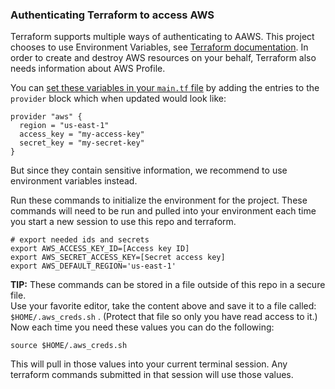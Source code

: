 ### Authenticating Terraform to access AWS

Terraform supports multiple ways of authenticating to AAWS. This project chooses to use Environment Variables, see [Terraform documentation](https://registry.terraform.io/providers/hashicorp/aws/latest/docs#environment-variables). In order to create and destroy AWS resources on your behalf, Terraform also needs information about AWS Profile. 

You can [set these variables in your `main.tf` file](../../main.tf) by adding the entries to the `provider` block which when updated would look like:

```
provider "aws" {
  region = "us-east-1"
  access_key = "my-access-key"
  secret_key = "my-secret-key"
}
```

But since they contain sensitive information, we recommend to use environment variables instead.

Run these commands to initialize the environment for the project. These commands will need to be run and pulled  into your environment each time you start a new session to use this repo and terraform.

```
# export needed ids and secrets
export AWS_ACCESS_KEY_ID=[Access key ID]
export AWS_SECRET_ACCESS_KEY=[Secret access key]
export AWS_DEFAULT_REGION='us-east-1'
```

**TIP:** These commands can be stored in a file outside of this repo in a secure file. \
Use your favorite editor, take the content above and save it to a file called: `$HOME/.aws_creds.sh` . (Protect that file so only you have read access to it.) \
Now each time you need these values you can do the following:

```
source $HOME/.aws_creds.sh
```

This will pull in those values into your current terminal session. Any terraform commands submitted in that session will use those values.

